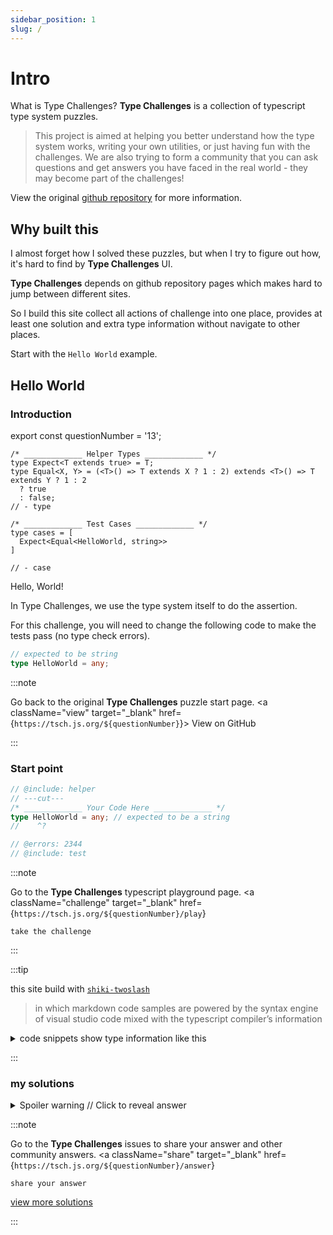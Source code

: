 ```yaml
---
sidebar_position: 1
slug: /
---
```


# Intro

What is Type Challenges? **Type Challenges** is a collection of typescript type system puzzles.
> This project is aimed at helping you better understand how the type system works, writing your own utilities, or just having fun with the challenges. We are also trying to form a community that you can ask questions and get answers you have faced in the real world - they may become part of the challenges!

View the original [github repository](https://github.com/type-challenges/type-challenges) for more information.

## Why built this

I almost forget how I solved these puzzles, but when I try to figure out how, it's hard to find by **Type Challenges** UI.

**Type Challenges** depends on github repository pages which makes hard to jump between different sites.

So I build this site collect all actions of challenge into one place, provides at least one solution and extra type information without navigate to other places.

Start with the `Hello World` example.

## Hello World

### Introduction

export const questionNumber = '13';

```twoslash include helper
/* _____________ Helper Types _____________ */
type Expect<T extends true> = T;
type Equal<X, Y> = (<T>() => T extends X ? 1 : 2) extends <T>() => T extends Y ? 1 : 2
  ? true
  : false;
// - type
```

```twoslash include test
/* _____________ Test Cases _____________ */
type cases = [
  Expect<Equal<HelloWorld, string>>
]

// - case
```

Hello, World!

In Type Challenges, we use the type system itself to do the assertion.

For this challenge, you will need to change the following code to make the tests pass (no type check errors).

```ts
// expected to be string
type HelloWorld = any;
```

:::note

Go back to the original **Type Challenges** puzzle start page.
<span className="badge-links">
  <a className="view" target="\_blank" href={`https://tsch.js.org/${questionNumber}`}>
    View on GitHub
  </a>
</span>

:::

### Start point

```ts twoslash
// @include: helper
// ---cut---
/* _____________ Your Code Here _____________ */
type HelloWorld = any; // expected to be a string
//    ^?

// @errors: 2344
// @include: test
```

:::note

Go to the **Type Challenges** typescript playground page.
<span className="badge-links">
  <a
    className="challenge"
    target="\_blank"
    href={`https://tsch.js.org/${questionNumber}/play`}
  >
    take the challenge
  </a>
</span>

:::

:::tip

this site build with [`shiki-twoslash`](https://github.com/shikijs/twoslash)
> in which markdown code samples are powered by the syntax engine of visual studio code mixed with the typescript compiler’s information

<details>

<summary>code snippets show type information like this</summary>

```ts twoslash
// @include: helper
// ---cut---
/* _____________ Your Code Here _____________ */
type HelloWorld = any; // expected to be a string
//    ^?

// @errors: 2344
// @include: test
```

</details>

:::


### my solutions

<details>

<summary>Spoiler warning // Click to reveal answer</summary>

```ts twoslash
// @include: helper

// @include: test

/* _____________ Answer Here _____________ */
/// ---cut---
type HelloWorld = string;
```

</details>

:::note

Go to the **Type Challenges** issues to share your answer and other community answers.
<span className="badge-links">
  <a
    className="share"
    target="\_blank"
    href={`https://tsch.js.org/${questionNumber}/answer`}
  >
    share your answer
  </a>
  <a
    className="solution"
    target="\_blank"
    href={`https://tsch.js.org/${questionNumber}/solutions`}
  >
    view more solutions
  </a>
</span>

:::
